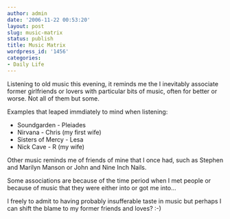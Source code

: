 ```yaml
---
author: admin
date: '2006-11-22 00:53:20'
layout: post
slug: music-matrix
status: publish
title: Music Matrix
wordpress_id: '1456'
categories:
- Daily Life
---
```

Listening to old music this evening, it reminds me the I inevitably associate former girlfriends or lovers with particular bits of music, often for better or worse. Not all of them but some.

Examples that leaped immdiately to mind when listening:
<ul>
	<li>Soundgarden - Pleiades</li>
	<li>Nirvana - Chris (my first wife)</li>
	<li>Sisters of Mercy - Lesa</li>
	<li>Nick Cave - R (my wife)</li>
</ul>
Other music reminds me of friends of mine that I once had, such as Stephen and Marilyn Manson or John and Nine Inch Nails.

Some associations are because of the time period when I met people or because of music that they were either into or got me into...

I freely to admit to having probably insufferable taste in music but perhaps I can shift the blame to my former friends and loves? :-)

